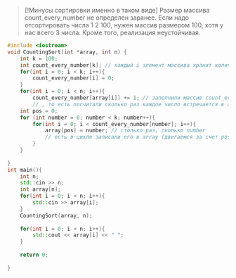 >[!Минусы сортировки именно в таком виде]
>Размер массива count_every_number не определен заранее. Если надо отсортировать числа 1 2 100, нужен массив размером 100, хотя у нас всего 3 числа. Кроме того, реализация неустойчивая.


```cpp
#include <iostream>  
void CountingSort(int *array, int n) {  
    int k = 100;  
    int count_every_number[k]; // каждый i элемент массива хранит количество чисел i в массиве  
    for(int i = 0; i < k; i++){  
        count_every_number[i] = 0;  
    }  
    for(int i = 0; i < n; i++){  
        count_every_number[array[i]] += 1; // заполнили массив count_every_number  
        // , то есть посчитали сколько раз каждое число встречается в array    }  
    int pos = 0;  
    for (int number = 0; number < k; number++){  
        for(int i = 0; i < count_every_number[number]; i++){  
            array[pos] = number; // столько раз, сколько number  
            // есть в цикле записали его в array (двигаемся за счет pos)            pos = pos + 1;  
        }  
    }  
  
}  
int main(){  
    int n;  
    std::cin >> n;  
    int array[n];  
    for(int i = 0; i < n; i++){  
        std::cin >> array[i];  
    }  
    CountingSort(array, n);  
  
    for(int i = 0; i < n; i++){  
        std::cout << array[i] << " ";  
    }  
  
    return 0;  
  
}
```
